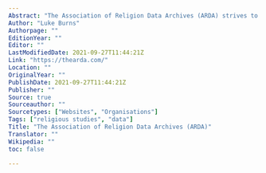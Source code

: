 ```yaml
---
Abstract: "The Association of Religion Data Archives (ARDA) strives to democratize access to the best data on religion."
Author: "Luke Burns"
Authorpage: ""
EditionYear: ""
Editor: ""
LastModifiedDate: 2021-09-27T11:44:21Z
Link: "https://thearda.com/"
Location: ""
OriginalYear: ""
PublishDate: 2021-09-27T11:44:21Z
Publisher: ""
Source: true
Sourceauthor: ""
Sourcetypes: ["Websites", "Organisations"]
Tags: ["religious studies", "data"]
Title: "The Association of Religion Data Archives (ARDA)"
Translator: ""
Wikipedia: ""
toc: false

---
```

